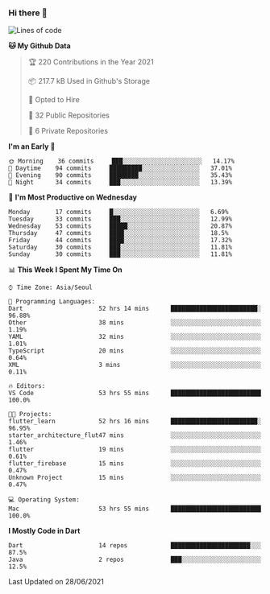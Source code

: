 ### Hi there 👋

<!--
**ska2519/ska2519** is a ✨ _special_ ✨ repository because its `README.md` (this file) appears on your GitHub profile.

Here are some ideas to get you started:

- 🔭 I’m currently working on ...
- 🌱 I’m currently learning ...
- 👯 I’m looking to collaborate on ...
- 🤔 I’m looking for help with ...
- 💬 Ask me about ...
- 📫 How to reach me: ...
- 😄 Pronouns: ...
- ⚡ Fun fact: ...
-->

<!--START_SECTION:waka-->
![Lines of code](https://img.shields.io/badge/From%20Hello%20World%20I%27ve%20Written-142248%20lines%20of%20code-blue)

**🐱 My Github Data** 

> 🏆 220 Contributions in the Year 2021
 > 
> 📦 217.7 kB Used in Github's Storage 
 > 
> 💼 Opted to Hire
 > 
> 📜 32 Public Repositories 
 > 
> 🔑 6 Private Repositories  
 > 
**I'm an Early 🐤** 

```text
🌞 Morning    36 commits     ███░░░░░░░░░░░░░░░░░░░░░░   14.17% 
🌆 Daytime    94 commits     █████████░░░░░░░░░░░░░░░░   37.01% 
🌃 Evening    90 commits     ████████░░░░░░░░░░░░░░░░░   35.43% 
🌙 Night      34 commits     ███░░░░░░░░░░░░░░░░░░░░░░   13.39%

```
📅 **I'm Most Productive on Wednesday** 

```text
Monday       17 commits     █░░░░░░░░░░░░░░░░░░░░░░░░   6.69% 
Tuesday      33 commits     ███░░░░░░░░░░░░░░░░░░░░░░   12.99% 
Wednesday    53 commits     █████░░░░░░░░░░░░░░░░░░░░   20.87% 
Thursday     47 commits     ████░░░░░░░░░░░░░░░░░░░░░   18.5% 
Friday       44 commits     ████░░░░░░░░░░░░░░░░░░░░░   17.32% 
Saturday     30 commits     ███░░░░░░░░░░░░░░░░░░░░░░   11.81% 
Sunday       30 commits     ███░░░░░░░░░░░░░░░░░░░░░░   11.81%

```


📊 **This Week I Spent My Time On** 

```text
⌚︎ Time Zone: Asia/Seoul

💬 Programming Languages: 
Dart                     52 hrs 14 mins      ████████████████████████░   96.88% 
Other                    38 mins             ░░░░░░░░░░░░░░░░░░░░░░░░░   1.19% 
YAML                     32 mins             ░░░░░░░░░░░░░░░░░░░░░░░░░   1.01% 
TypeScript               20 mins             ░░░░░░░░░░░░░░░░░░░░░░░░░   0.64% 
XML                      3 mins              ░░░░░░░░░░░░░░░░░░░░░░░░░   0.11%

🔥 Editors: 
VS Code                  53 hrs 55 mins      █████████████████████████   100.0%

🐱‍💻 Projects: 
flutter_learn            52 hrs 16 mins      ████████████████████████░   96.95% 
starter_architecture_flut47 mins             ░░░░░░░░░░░░░░░░░░░░░░░░░   1.46% 
flutter                  19 mins             ░░░░░░░░░░░░░░░░░░░░░░░░░   0.61% 
flutter_firebase         15 mins             ░░░░░░░░░░░░░░░░░░░░░░░░░   0.47% 
Unknown Project          15 mins             ░░░░░░░░░░░░░░░░░░░░░░░░░   0.47%

💻 Operating System: 
Mac                      53 hrs 55 mins      █████████████████████████   100.0%

```

**I Mostly Code in Dart** 

```text
Dart                     14 repos            ██████████████████████░░░   87.5% 
Java                     2 repos             ███░░░░░░░░░░░░░░░░░░░░░░   12.5%

```



 Last Updated on 28/06/2021
<!--END_SECTION:waka-->


